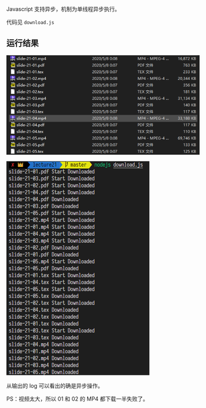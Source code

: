 Javascript 支持异步，机制为单线程异步执行。

代码见 `download.js`

## 运行结果

![image-20200508001753179](assets/image-20200508001753179.png)

![image-20200508001822882](assets/image-20200508001822882.png)

从输出的 log 可以看出的确是异步操作。

PS：视频太大，所以 01 和 02 的 MP4 都下载一半失败了。